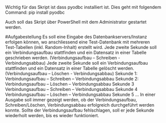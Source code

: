 Wichtig für das Skript ist dass pyodbc installiert ist.
Dies geht mit folgendem Command:
pip install pyodbc

Auch soll das Skript über PowerShell mit dem Administrator gestartet werden. 

#Aufgabestellung
Es soll eine Eingabe des Datenbankservers/Instanz erfolgen können, wo anschliessend eine Test-Datenbank mit mehreren Test-Tabellen (inkl. Random-Inhalt) erstellt wird.
Jede zweite Sekunde soll ein Verbindungsaufbau stattfinden und ein Datensatz in einer Tabelle geschrieben werden. (Verbindungsaufbau – Schreiben - Verbindungsabbau)
Jede zweite Sekunde soll ein Verbindungsaufbau stattfinden und ein Datensatz in einer Tabelle gelöscht werden. (Verbindungsaufbau – Löschen - Verbindungsabbau)
Sekunde 1: Verbindungsaufbau – Schreiben – Verbindungsabbau
Sekunde 2: Verbindungsaufbau – Löschen – Verbindungsabbau
Sekunde 3 Verbindungsaufbau – Schreiben – Verbindungsabbau
Sekunde 4 Verbindungsaufbau – Löschen – Verbindungsabbau
Sekunde 5 …
In einer Ausgabe soll immer gezeigt werden, ob der Verbindungsaufbau, Schreiben/Löschen, Verbindungsabbau erfolgreich durchgeführt werden konnte.
Sollte der Verbindungsaufbau fehlschlagen, soll er jede Sekunde wiederholt werden, bis es wieder funktioniert.